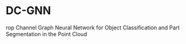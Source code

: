 # DC-GNN
rop Channel Graph Neural Network for Object Classification and Part Segmentation in the Point Cloud
